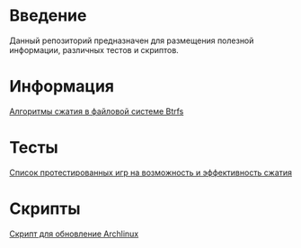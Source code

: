 # Введение

Данный репозиторий предназначен для размещения полезной информации, различных тестов и скриптов.


# Информация

[Алгоритмы сжатия в файловой системе Btrfs](https://github.com/dewdpol/Info-test-and-scripts/blob/main/Algoritm.rst)

# Тесты

[Список протестированных игр на возможность и эффективность сжатия](https://github.com/dewdpol/Info-test-and-scripts/blob/main/Games%20List.md)

# Скрипты

[Скрипт для обновление Archlinux](https://github.com/dewdpol/Info-test-and-scripts/blob/main/update-sys.sh)
